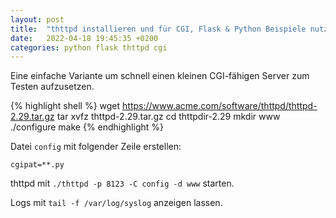```yaml
---
layout: post
title:  "thttpd installieren und für CGI, Flask & Python Beispiele nutzen"
date:   2022-04-18 19:45:35 +0200
categories: python flask thttpd cgi 
---
```


Eine einfache Variante um schnell einen kleinen CGI-fähigen Server zum Testen aufzusetzen. 

{% highlight shell %}
wget https://www.acme.com/software/thttpd/thttpd-2.29.tar.gz
tar xvfz thttpd-2.29.tar.gz
cd thttpdir-2.29
mkdir www
./configure
make
{% endhighlight %}

Datei `config` mit folgender Zeile erstellen:

`cgipat=**.py`

thttpd mit `./thttpd -p 8123 -C config -d www` starten.

Logs mit `tail -f /var/log/syslog` anzeigen lassen.
